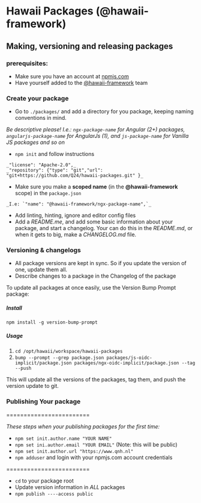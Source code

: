 # Hawaii Packages (@hawaii-framework)

## Making, versioning and releasing packages

### prerequisites:
* Make sure you have an account at [npmjs.com](https://www.npmjs.com)
* Have yourself added to the [@hawaii-framework](https://www.npmjs.com/org/hawaii-framework/) team

### Create your package
* Go to `./packages/` and add a directory for you package, keeping naming conventions in mind. 

_Be descriptive please!
I.e.: `ngx-package-name` for Angular (2+) packages, `angularjs-package-name` for AngularJs (1), and `js-package-name` for Vanilla JS packages and so on_


* `npm init` and follow instructions
```
_"license": "Apache-2.0",_
_"repository": {"type": "git","url": "git+https://github.com/Q24/hawaii-packages.git" }_
```

* Make sure you make a **scoped name** (in the **@hawaii-framework** scope) in the `package.json` 
```
_I.e: `"name": "@hawaii-framework/ngx-package-name",`_
```
* Add linting, hinting, ignore and editor config files
* Add a *README.me*, and add some basic information about your package, and start a changelog. Your can do this in the *README.md*, or when it gets to big, make a *CHANGELOG.md* file.

### Versioning & changelogs
* All package versions are kept in sync. So if you update the version of one, update them all.
* Describe changes to a package in the Changelog of the package

To update all packages at once easily, use the Version Bump Prompt package:

##### Install
`npm install -g version-bump-prompt`

##### Usage
1. `cd /opt/hawaii/workspace/hawaii-packages`
2. `bump --prompt --grep package.json packages/js-oidc-implicit/package.json packages/ngx-oidc-implicit/package.json --tag --push`

This will update all the versions of the packages, tag them, and push the version update to git.

### Publishing Your package

========================

_These steps when your publishing packages for the first time:_
* `npm set init.author.name "YOUR NAME"`
* `npm set ini.author.email "YOUR EMAIL"` (Note: this will be public)
* `npm set init.author.url "https://www.qnh.nl"`
* `npm adduser` and login with your npmjs.com account credentials

========================

* `cd` to your package root
* Update version information in *ALL* packages  
* `npm publish ----access public`